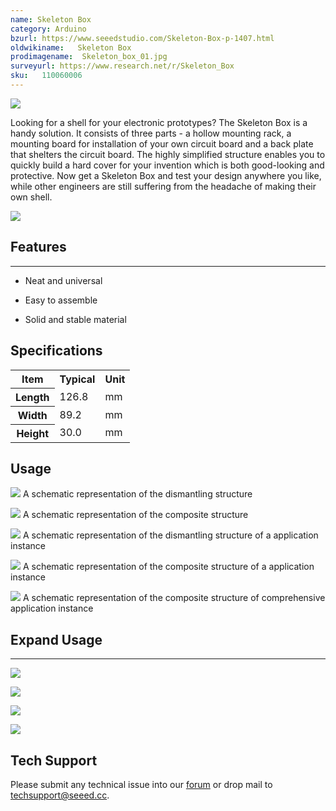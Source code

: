 ```yaml
---
name: Skeleton Box
category: Arduino
bzurl: https://www.seeedstudio.com/Skeleton-Box-p-1407.html
oldwikiname:   Skeleton Box
prodimagename:  Skeleton_box_01.jpg
surveyurl: https://www.research.net/r/Skeleton_Box
sku:   110060006
---
```

![](https://github.com/SeeedDocument/Skeleton_Box/raw/master/img/Skeleton_box_01.jpg)

Looking for a shell for your electronic prototypes? The Skeleton Box is a handy solution. It consists of three parts - a hollow mounting rack, a mounting board for installation of your own circuit board and a back plate that shelters the circuit board. The highly simplified structure enables you to quickly build a hard cover for your invention which is both good-looking and protective. Now get a Skeleton Box and test your design anywhere you like, while other engineers are still suffering from the headache of making their own shell.

[![](https://github.com/SeeedDocument/Seeed-WiKi/raw/master/docs/images/300px-Get_One_Now_Banner-ragular.png)](https://www.seeedstudio.com/Skeleton-Box-p-1407.html)

##  Features
---
*   Neat and universal

*   Easy to assemble

*   Solid and stable material

##  Specifications

<table  cellspacing="0" width="80%">
<tr>
<th scope="col"> Item
</th>
<th scope="col"> Typical
</th>
<th scope="col"> Unit
</th></tr>
<tr>
<th scope="row"> Length
</th>
<td> 126.8
</td>
<td> mm
</td></tr>
<tr>
<th scope="row"> Width
</th>
<td> 89.2
</td>
<td> mm
</td></tr>
<tr>
<th scope="row"> Height
</th>
<td> 30.0
</td>
<td> mm
</td></tr></table>

##   Usage

![](https://github.com/SeeedDocument/Skeleton_Box/raw/master/img/View_01.jpg)
A schematic representation of  the dismantling structure

![](https://github.com/SeeedDocument/Skeleton_Box/raw/master/img/View_3.jpg)
A schematic representation of  the composite structure

![](https://github.com/SeeedDocument/Skeleton_Box/raw/master/img/View_02.jpg)
A schematic representation of  the dismantling structure of a application instance

![](https://github.com/SeeedDocument/Skeleton_Box/raw/master/img/View_4.jpg)
A schematic representation of  the composite structure of a application instance


![](https://github.com/SeeedDocument/Skeleton_Box/raw/master/img/View_5.jpg)
A schematic representation of  the composite structure of comprehensive application instance



##  Expand Usage
---
![](https://github.com/SeeedDocument/Skeleton_Box/raw/master/img/Skeleton_Box_1.jpg)

![](https://github.com/SeeedDocument/Skeleton_Box/raw/master/img/Skeleton_Box_2.jpg)

![](https://github.com/SeeedDocument/Skeleton_Box/raw/master/img/Skeleton_Box_3.jpg)

![](https://github.com/SeeedDocument/Skeleton_Box/raw/master/img/Skeleton_Box_4.jpg)

## Tech Support
Please submit any technical issue into our [forum](http://forum.seeedstudio.com/) or drop mail to techsupport@seeed.cc. 